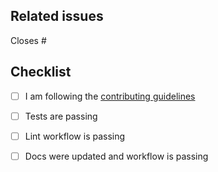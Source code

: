 <!--
Thanks for making a pull request to SigLab.jl.
We have added this PR template to help you help us.

Make sure to read the contributing guidelines and abide by the code of conduct.

See the comments below, fill the required fields, and check the items.
-->

## Related issues

<!-- We normally work with (i) create issue; (ii) discussion if necessary; (iii) create PR. So, at least one of the following should be true:-->

<!-- Option 1, this closes an existing issue. Fill the number below-->
Closes #

<!-- Option 2, this is a small fix that arguably won't need an issue. Uncomment below -->
<!--
There is no related issue.
-->

## Checklist

<!-- mark true if NA -->
<!-- leave PR as draft until all is checked -->

- [ ] I am following the [contributing guidelines](https://github.com/nandoconde/SigLab.jl/blob/main/docs/src/90-contributing.md)

- [ ] Tests are passing
- [ ] Lint workflow is passing
- [ ] Docs were updated and workflow is passing
